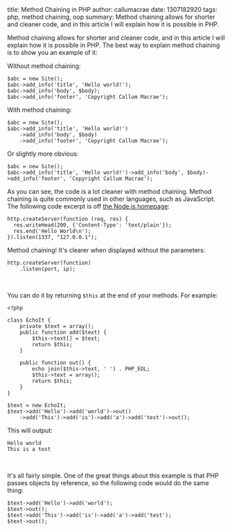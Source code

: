<info>
title: Method Chaining in PHP
author: callumacrae
date: 1307182920
tags: php, method chaining, oop
summary: Method chaining allows for shorter and cleaner code, and in this article I will explain how it is possible in PHP.
</info>

Method chaining allows for shorter and cleaner code, and in this article I will explain how it is possible in PHP. The best way to explain method chaining is to show you an example of it:

Without method chaining:

	$abc = new Site();
	$abc->add_info('title', 'Hello world!');
	$abc->add_info('body', $body);
	$abc->add_info('footer', 'Copyright Callum Macrae');

With method chaining:

	$abc = new Site();
	$abc->add_info('title', 'Hello world!')
		->add_info('body', $body)
		->add_info('footer', 'Copyright Callum Macrae');

Or slightly more obvious:

	$abc = new Site();
	$abc->add_info('title', 'Hello world!')->add_info('body', $body)->add_info('footer', 'Copyright Callum Macrae');

As you can see, the code is a lot cleaner with method chaining. Method chaining is quite commonly used in other languages, such as JavaScript. The following code excerpt is off [the Node.js homepage](http://nodejs.org/):

	http.createServer(function (req, res) {
	  res.writeHead(200, {'Content-Type': 'text/plain'});
	  res.end('Hello World\n');
	}).listen(1337, "127.0.0.1");

Method chaining! It's clearer when displayed without the parameters:

	http.createServer(function)
		.listen(port, ip);

<p>&nbsp;</p>

You can do it by returning `$this` at the end of your methods. For example:

	<?php

	class EchoIt {
		private $text = array();
		public function add($text) {
			$this->text[] = $text;
			return $this;
		}

		public function out() {
			echo join($this->text, ' ') . PHP_EOL;
			$this->text = array();
			return $this;
		}
	}

	$text = new EchoIt;
	$text->add('Hello')->add('world')->out()
		->add('This')->add('is')->add('a')->add('test')->out();

This will output:

	Hello world
	This is a test

<p>&nbsp;</p>

It's all fairly simple. One of the great things about this example is that PHP passes objects by reference, so the following code would do the same thing:

	$text->add('Hello')->add('world');
	$text->out();
	$text->add('This')->add('is')->add('a')->add('test');
	$text->out();